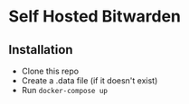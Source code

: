 # Self Hosted Bitwarden

## Installation

- Clone this repo
- Create a .data file (if it doesn't exist)
- Run `docker-compose up`

